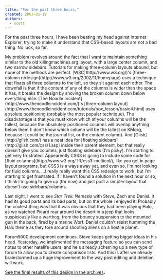 ```yaml
---
title: "For the past three hours,"
created: 2003-01-19
authors: 
  - scott
---
```


For the past three hours, I have been beating my head against Internet Explorer, trying to make it understand that CSS-based layouts are not a bad thing. No luck, so far.  
  
<boring technical paragraph>  
My problem revolves around the fact that I want to maintain something similar to the old killingmachines.org layout, with a large center column, and two narrow sidebars. Tutorials for making three-column layouts abound, but none of the methods are perfect. [W3C](http://www.w3.org/)'s [three-column redesign](http://www.w3.org/2002/11/homepage) uses a technique that floats all three columns to the left, so they sit against each other. The downfall is that if the content of any of the columns is wider than the space it has, it breaks the design by shoving the broken column down below everything else. [The Noodle Incident](http://www.thenoodleincident.com/)'s [three-column layout](http://www.thenoodleincident.com/tutorials/box_lesson/basic4.html) uses absolute positioning (probably the most popular technique). The disadvantage is that you must know which of your columns will be the tallest, because the absolutely positioned columns will overlap anything below them (I don't know which column will be the tallest on KMorg, because it could be the journal list, or the content column). And [Glish](http://glish.com/) has a neat idea for [floating sidebars](http://glish.com/css/1.asp) inside their parent element, but that really doesn't give you columns, just floating sidebars (I'm picky). I'm starting to get very frustrated. Appearently CSS3 is going to include some code for [fluid columns](http://www.w3.org/TR/css3-multicol/), like you get in page layout programs, but CSS3 is a ways away yet, and even so, I'm not looking for fluid columns. ...I really really want this CSS redesign to work, but I'm starting to get frustrated. If I haven't found a solution in the next hour or so, I think I'm going to give up (for now) and just post a simpler layout that doesn't use sidebars/columns.  
</boring technical paragraph>  
  
Last night, I went to see _Star Trek: Nemesis_ with Steve, Zach and Daniel. It had its good parts and its bad parts, but on the whole I enjoyed it. Probably the coolest thing was that it was obvious that they had been playing Halo, as we watched Picard roar around the desert in a jeep that looks suspiciously like a warthog, from the bouncy suspension to the mounted gun in the back, fired by a marine Worf. Daniel couldn't resist humming the Halo theme as they tore around shooting aliens on a hostile planet.  
  
Forum5000 development continues. Steve keeps getting bigger ideas in his head. Yesterday, we implimented the messaging feature so you can send notes to other hatelife users, and he's already scheming up a new type of forum to allow you to create comparison lists. And this is after we already brainstormed up a huge improvement to the way post editing and deletion will work.

[See the final results of this design in the archives](http://spaceninja.local/site-archives/kmorg/v4/).
